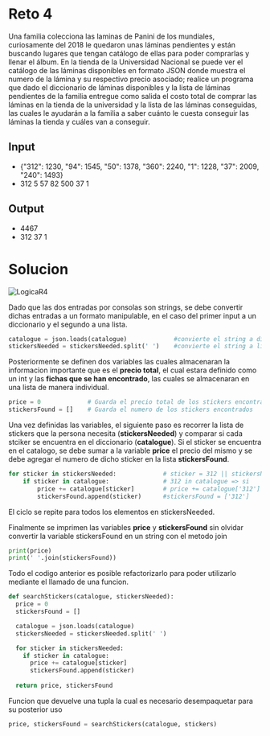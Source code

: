 # Reto 4

Una familia colecciona las laminas de Panini de los mundiales, curiosamente del 2018 le quedaron unas láminas pendientes y están buscando lugares que tengan catálogo de ellas para poder comprarlas y llenar el álbum. En la tienda de la Universidad Nacional se puede ver el catálogo de las láminas disponibles en formato JSON donde muestra el numero de la lámina y su respectivo precio asociado; realice un programa que dado el diccionario de láminas disponibles y la lista de láminas pendientes de la familia entregue como salida el costo total de comprar las láminas en la tienda de la universidad y la lista de las láminas conseguidas, las cuales le ayudarán a la familia a saber cuánto le cuesta conseguir las láminas la tienda y cuáles van a conseguir.

## Input
* {"312": 1230, "94": 1545, "50": 1378, "360": 2240, "1": 1228, "37": 2009, "240": 1493} <br>
* 312 5 57 82 500 37 1

## Output
* 4467 <br>
* 312 37 1

# Solucion

![LogicaR4](/img/LogicaR4.png)

Dado que las dos entradas por consolas son strings, se debe convertir dichas entradas a un formato manipulable, en el caso del primer input a un diccionario y el segundo a una lista.

```python
catalogue = json.loads(catalogue)             #convierte el string a diccionario
stickersNeeded = stickersNeeded.split(' ')    #convierte el string a lista
```

Posteriormente se definen dos variables las cuales almacenaran la informacion importante que es el **precio total**, el cual estara definido como un int y las **fichas que se han encontrado**, las cuales se almacenaran en una lista de manera individual.

```python
price = 0             # Guarda el precio total de los stickers encontrados
stickersFound = []    # Guarda el numero de los stickers encontrados
```

Una vez definidas las variables, el siguiente paso es recorrer la lista de stickers que la persona necesita (**stickersNeeded**) y comparar si cada stciker se encuentra en el diccionario (**catalogue**). Si el sticker se encuentra en el catalogo, se debe sumar a la variable **price** el precio del mismo y se debe agregar el numero de dicho sticker en la lista **stickersFound**.

```python
for sticker in stickersNeeded:             # sticker = 312 || stickersNeeded = [312, 5, 57, 82, 500, 37, 1]
    if sticker in catalogue:               # 312 in catalogue => si
        price += catalogue[sticker]        # price += catalogue['312'] => 1230
        stickersFound.append(sticker)      #stickersFound = ['312']
```

El ciclo se repite para todos los elementos en stickersNeeded.

Finalmente se imprimen las variables **price** y **stickersFound** sin olvidar convertir la variable stickersFound en un string con el metodo join

```python
print(price)
print(' '.join(stickersFound))
```

Todo el codigo anterior es posible refactorizarlo para poder utilizarlo mediante el llamado de una funcion.

```python
def searchStickers(catalogue, stickersNeeded):
  price = 0
  stickersFound = []

  catalogue = json.loads(catalogue)
  stickersNeeded = stickersNeeded.split(' ')

  for sticker in stickersNeeded:
    if sticker in catalogue:
      price += catalogue[sticker]
      stickersFound.append(sticker)
  
  return price, stickersFound
```

Funcion que devuelve una tupla la cual es necesario desempaquetar para su posterior uso

```python
price, stickersFound = searchStickers(catalogue, stickers)
```
